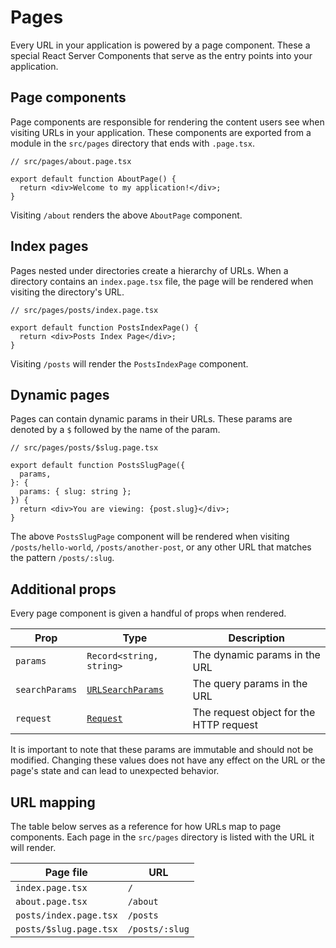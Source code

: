 # Pages

Every URL in your application is powered by a page component. These a special React Server Components that serve as the entry points into your application.

## Page components

Page components are responsible for rendering the content users see when visiting URLs in your application. These components are exported from a module in the `src/pages` directory that ends with `.page.tsx`.

```tsx
// src/pages/about.page.tsx

export default function AboutPage() {
  return <div>Welcome to my application!</div>;
}
```

Visiting `/about` renders the above `AboutPage` component.

## Index pages

Pages nested under directories create a hierarchy of URLs. When a directory contains an `index.page.tsx` file, the page will be rendered when visiting the directory's URL.

```tsx
// src/pages/posts/index.page.tsx

export default function PostsIndexPage() {
  return <div>Posts Index Page</div>;
}
```

Visiting `/posts` will render the `PostsIndexPage` component.

## Dynamic pages

Pages can contain dynamic params in their URLs. These params are denoted by a `$` followed by the name of the param.

```tsx
// src/pages/posts/$slug.page.tsx

export default function PostsSlugPage({
  params,
}: {
  params: { slug: string };
}) {
  return <div>You are viewing: {post.slug}</div>;
}
```

The above `PostsSlugPage` component will be rendered when visiting `/posts/hello-world`, `/posts/another-post`, or any other URL that matches the pattern `/posts/:slug`.

## Additional props

Every page component is given a handful of props when rendered.

| Prop           | Type                                                                                  | Description                             |
| -------------- | ------------------------------------------------------------------------------------- | --------------------------------------- |
| `params`       | `Record<string, string>`                                                              | The dynamic params in the URL           |
| `searchParams` | [`URLSearchParams`](https://developer.mozilla.org/en-US/docs/Web/API/URLSearchParams) | The query params in the URL             |
| `request`      | [`Request`](https://developer.mozilla.org/en-US/docs/Web/API/Request)                 | The request object for the HTTP request |

It is important to note that these params are immutable and should not be modified. Changing these values does not have any effect on the URL or the page's state and can lead to unexpected behavior.

## URL mapping

The table below serves as a reference for how URLs map to page components. Each page in the `src/pages` directory is listed with the URL it will render.

| Page file              | URL            |
| ---------------------- | -------------- |
| `index.page.tsx`       | `/`            |
| `about.page.tsx`       | `/about`       |
| `posts/index.page.tsx` | `/posts`       |
| `posts/$slug.page.tsx` | `/posts/:slug` |

